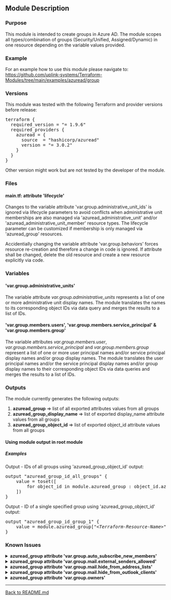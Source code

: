 ## Module Description

### Purpose

This module is intended to create groups in Azure AD. The module scopes all types/combination of groups (Security/Unified, Assigned/Dynamic) in one resource depending on the variable values provided.

### Example

For an example how to use this module please navigate to: https://github.com/uplink-systems/Terraform-Modules/tree/main/examples/azuread/group

### Versions

This module was tested with the following Terraform and provider versions before release:

<pre>
terraform {
  required_version = "= 1.9.6"
  required_providers {
    azuread = {
      source  = "hashicorp/azuread"
      version = "= 3.0.2"
    }
  }
}
</pre>

Other version might work but are not tested by the developer of the module.

### Files

#### main.tf: attribute 'lifecycle'

Changes to the variable attribute 'var.group.administrative_unit_ids' is ignored via lifecycle parameters to avoid conflicts when administrative unit memberships are also managed via 'azuread_administrative_unit' and/or 'azuread_administrative_unit_member' resource types. The lifecycle parameter can be customized if membership is only managed via 'azuread_group' resources.  
  
Accidentially changing the variable attribute 'var.group.behaviors' forces resource re-creation and therefore a change in code is ignored. If attribute shall be changed, delete the old resource and create a new resource explicitly via code.  

### Variables

#### 'var.group.administrative_units'

The variable attribute <i>var.group.administrative_units</i> represents a list of one or more administrative unit display names. The module translates the names to its corresponding object IDs via data query and merges the results to a list of IDs.

#### 'var.group.members.users', 'var.group.members.service_principal' &amp; 'var.group.members.group'

The variable attributes <i>var.group.members.user</i>, <i>var.group.members.service_principal</i> and <i>var.group.members.group</i> represent a list of one or more user principal names and/or service principal display names and/or group display names. The module translates the user principal names and/or the service principal display names and/or group display names to their corresponding object IDs via data queries and merges the results to a list of IDs.

### Outputs

The module currently generates the following outputs:   
1) <b>azuread_group</b> => list of all exported attributes values from all groups  
2) <b>azuread_group_display_name</b> => list of exported display_name attribute values from all groups  
3) <b>azuread_group_object_id</b> => list of exported object_id attribute values from all groups  

#### Using module output in root module

##### Examples

Output - IDs of all groups using 'azuread_group_object_id' output:

<pre>
output "azuread_group_id_all_groups" {
    value = toset([
        for object_id in module.azuread_group : object_id.azuread_group_object_id
    ])
}
</pre>

Output - ID of a single specified group using 'azuread_group_object_id' output:

<pre>
output "azuread_group_id_group_1" {
    value = module.azuread_group["<i>&lt;Terraform-Resource-Name&gt;</i>"].azuread_group_object_id
}
</pre>

### Known Issues

<details>
<summary><b>azuread_group attribute 'var.group.auto_subscribe_new_members'</b></summary>

######
The variable attribute <i>var.group.auto_subscribe_new_members</i> can only be set when authenticating as a Member user of the tenant and not when authenticating as a Guest user or as a service principal. Please see the <a href="https://docs.microsoft.com/en-us/graph/known-issues#groups">Microsoft Graph Known Issues</a> documentation.  
https://registry.terraform.io/providers/hashicorp/azuread/latest/docs/resources/group  
  
</details>

<details>
<summary><b>azuread_group attribute 'var.group.mail.external_senders_allowed'</b></summary>

######
The variable attribute <i>var.group.mail.external_senders_allowed</i> can only be set when authenticating as a Member user of the tenant and not when authenticating as a Guest user or as a service principal. Please see the <a href="https://docs.microsoft.com/en-us/graph/known-issues#groups">Microsoft Graph Known Issues</a> documentation.  
https://registry.terraform.io/providers/hashicorp/azuread/latest/docs/resources/group  
  
</details>

<details>
<summary><b>azuread_group attribute 'var.group.mail.hide_from_address_lists'</b></summary>

######
The variable attribute <i>var.group.mail.hide_from_address_lists</i> can only be set when authenticating as a Member user of the tenant and not when authenticating as a Guest user or as a service principal. Please see the <a href="https://docs.microsoft.com/en-us/graph/known-issues#groups">Microsoft Graph Known Issues</a> documentation.  
https://registry.terraform.io/providers/hashicorp/azuread/latest/docs/resources/group  
  
</details>

<details>
<summary><b>azuread_group attribute 'var.group.mail.hide_from_outlook_clients'</b></summary>

######
The variable attribute <i>var.group.mail.hide_from_outlook_clients</i> can only be set when authenticating as a Member user of the tenant and not when authenticating as a Guest user or as a service principal. Please see the <a href="https://docs.microsoft.com/en-us/graph/known-issues#groups">Microsoft Graph Known Issues</a> documentation.  
https://registry.terraform.io/providers/hashicorp/azuread/latest/docs/resources/group  
  
</details>

<details>
<summary><b>azuread_group attribute 'var.group.owners'</b></summary>

######  
If the group is initially owned by a service principal and you add a user to the owners, you are not able to remove the user from the owners again. At least one user has to stay owner.  
https://github.com/hashicorp/terraform-provider-azuread/issues/464  
https://github.com/microsoftgraph/msgraph-metadata/issues/92  
  
</details>
  
---
  
[Back to README.md](../README.md)  